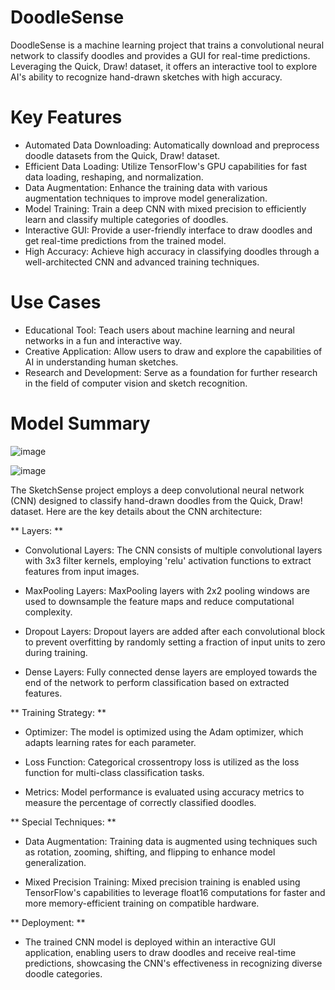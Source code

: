 # DoodleSense
DoodleSense is a machine learning project that trains a convolutional neural network to classify doodles and provides a GUI for real-time predictions. Leveraging the Quick, Draw! dataset, it offers an interactive tool to explore AI's ability to recognize hand-drawn sketches with high accuracy.

# Key Features
- Automated Data Downloading: Automatically download and preprocess doodle datasets from the Quick, Draw! dataset.
- Efficient Data Loading: Utilize TensorFlow's GPU capabilities for fast data loading, reshaping, and normalization.
- Data Augmentation: Enhance the training data with various augmentation techniques to improve model generalization.
- Model Training: Train a deep CNN with mixed precision to efficiently learn and classify multiple categories of doodles.
- Interactive GUI: Provide a user-friendly interface to draw doodles and get real-time predictions from the trained model.
- High Accuracy: Achieve high accuracy in classifying doodles through a well-architected CNN and advanced training techniques.

# Use Cases
- Educational Tool: Teach users about machine learning and neural networks in a fun and interactive way.
- Creative Application: Allow users to draw and explore the capabilities of AI in understanding human sketches.
- Research and Development: Serve as a foundation for further research in the field of computer vision and sketch recognition.

# Model Summary
![image](https://github.com/ParthChande/DoodleSense/assets/119730313/483c10a3-1849-4317-a040-51e316bd3af3)

![image](https://github.com/ParthChande/DoodleSense/assets/119730313/5ebd54d5-878d-41ee-8fc7-14a2b9eea5e2)

The SketchSense project employs a deep convolutional neural network (CNN) designed to classify hand-drawn doodles from the Quick, Draw! dataset. Here are the key details about the CNN architecture:

** Layers: **
- Convolutional Layers: The CNN consists of multiple convolutional layers with 3x3 filter kernels, employing 'relu' activation functions to extract features from input images.

- MaxPooling Layers: MaxPooling layers with 2x2 pooling windows are used to downsample the feature maps and reduce computational complexity.

- Dropout Layers: Dropout layers are added after each convolutional block to prevent overfitting by randomly setting a fraction of input units to zero during training.

- Dense Layers: Fully connected dense layers are employed towards the end of the network to perform classification based on extracted features.

** Training Strategy: **
- Optimizer: The model is optimized using the Adam optimizer, which adapts learning rates for each parameter.

- Loss Function: Categorical crossentropy loss is utilized as the loss function for multi-class classification tasks.

- Metrics: Model performance is evaluated using accuracy metrics to measure the percentage of correctly classified doodles.

** Special Techniques: **
- Data Augmentation: Training data is augmented using techniques such as rotation, zooming, shifting, and flipping to enhance model generalization.

- Mixed Precision Training: Mixed precision training is enabled using TensorFlow's capabilities to leverage float16 computations for faster and more memory-efficient training on compatible hardware.

** Deployment: **
- The trained CNN model is deployed within an interactive GUI application, enabling users to draw doodles and receive real-time predictions, showcasing the CNN's effectiveness in recognizing diverse doodle categories.

